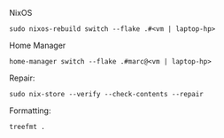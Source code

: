 NixOS

```
sudo nixos-rebuild switch --flake .#<vm | laptop-hp>
```

Home Manager
```
home-manager switch --flake .#marc@<vm | laptop-hp>
```

Repair:
```
sudo nix-store --verify --check-contents --repair
```

Formatting:
```
treefmt .
```